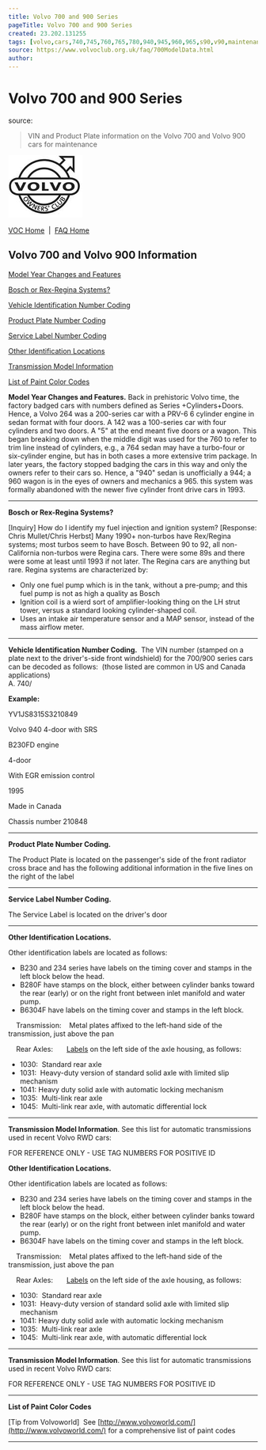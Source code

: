 ```yaml
---
title: Volvo 700 and 900 Series
pageTitle: Volvo 700 and 900 Series
created: 23.202.131255
tags: [volvo,cars,740,745,760,765,780,940,945,960,965,s90,v90,maintenance,repairs,vin,vin palte,product plate]
source: https://www.volvoclub.org.uk/faq/700ModelData.html
author: 
---
```


# Volvo 700 and 900 Series
source: [](https://www.volvoclub.org.uk/faq/700ModelData.html)

> VIN and Product Plate information on the Volvo 700 and Volvo 900 cars for maintenance


![Volvo Owners Club Logo](Volvo%20700%20and%20900%20Series/voc_logo_new.jpg)

  

[VOC Home](https://www.volvoclub.org.uk/index.shtml)  |  [FAQ Home](https://www.volvoclub.org.uk/faq/FAQSummary1.html)

## Volvo 700 and Volvo 900 Information

[Model Year Changes and Features](https://www.volvoclub.org.uk/faq/700ModelData.html#ModelYearChangesandFeatures)

[Bosch or Rex-Regina Systems?](https://www.volvoclub.org.uk/faq/700ModelData.html#BoschorRexReginaSystems)

[Vehicle Identification Number Coding](https://www.volvoclub.org.uk/faq/700ModelData.html#VehicleIdentificationNumberCoding)

[Product Plate Number Coding](https://www.volvoclub.org.uk/faq/700ModelData.html#ProductPlateNumberCoding)

[Service Label Number Coding](https://www.volvoclub.org.uk/faq/700ModelData.html#ServiceLabelNumberCoding)

[Other Identification Locations](https://www.volvoclub.org.uk/faq/700ModelData.html#OtherIdentificationLocations)

[Transmission Model Information](https://www.volvoclub.org.uk/faq/700ModelData.html#TransmissionModelInformation)

[List of Paint Color Codes](https://www.volvoclub.org.uk/faq/700ModelData.html#ListofPaintColorCodes)

**Model Year Changes and Features.** Back in prehistoric Volvo time, the factory badged cars with numbers defined as Series +Cylinders+Doors. Hence, a Volvo 264 was a 200-series car with a PRV-6 6 cylinder engine in sedan format with four doors. A 142 was a 100-series car with four cylinders and two doors. A "5" at the end meant five doors or a wagon. This began breaking down when the middle digit was used for the 760 to refer to trim line instead of cylinders, e.g., a 764 sedan may have a turbo-four or six-cylinder engine, but has in both cases a more extensive trim package. In later years, the factory stopped badging the cars in this way and only the owners refer to their cars so. Hence, a "940" sedan is unofficially a 944; a 960 wagon is in the eyes of owners and mechanics a 965. this system was formally abandoned with the newer five cylinder front drive cars in 1993.

___

**Bosch or Rex-Regina Systems?**

\[Inquiry\] How do I identify my fuel injection and ignition system? \[Response: Chris Mullet/Chris Herbst\] Many 1990+ non-turbos have Rex/Regina systems; most turbos seem to have Bosch. Between 90 to 92, all non-California non-turbos were Regina cars. There were some 89s and there were some at least until 1993 if not later. The Regina cars are anything but rare. Regina systems are characterized by:

-   Only one fuel pump which is in the tank, without a pre-pump; and this fuel pump is not as high a quality as Bosch
-   Ignition coil is a wierd sort of amplifier-looking thing on the LH strut tower, versus a standard looking cylinder-shaped coil.
-   Uses an intake air temperature sensor and a MAP sensor, instead of the mass airflow meter.

___

**Vehicle Identification Number Coding.**  The VIN number (stamped on a plate next to the driver's-side front windshield) for the 700/900 series cars can be decoded as follows:  (those listed are common in US and Canada applications)  
A. 740/

**Example:**

YV1JS8315S3210849

Volvo 940 4-door with SRS

B230FD engine

4-door

With EGR emission control

1995

Made in Canada

Chassis number 210848

___

**Product Plate Number Coding.**

The Product Plate is located on the passenger's side of the front radiator cross brace and has the following additional information in the five lines on the right of the label

___

**Service Label Number Coding.**

The Service Label is located on the driver's door

___

**Other Identification Locations.**

Other identification labels are located as follows:

-   B230 and 234 series have labels on the timing cover and stamps in the left block below the head.
-   B280F have stamps on the block, either between cylinder banks toward the rear (early) or on the right front between inlet manifold and water pump.
-   B6304F have labels on the timing cover and stamps in the left block.

    Transmission:    Metal plates affixed to the left-hand side of the transmission, just above the pan

    Rear Axles:       [Labels](https://www.volvoclub.org.uk/faq/Driveline.html) on the left side of the axle housing, as follows:

-   1030:  Standard rear axle
-   1031:  Heavy-duty version of standard solid axle with limited slip mechanism
-   1041: Heavy duty solid axle with automatic locking mechanism
-   1035:  Multi-link rear axle
-   1045:  Multi-link rear axle, with automatic differential lock

___

**Transmission Model Information**. See this list for automatic transmissions used in recent Volvo RWD cars:

FOR REFERENCE ONLY - USE TAG NUMBERS FOR POSITIVE ID

**Other Identification Locations.**

Other identification labels are located as follows:

-   B230 and 234 series have labels on the timing cover and stamps in the left block below the head.
-   B280F have stamps on the block, either between cylinder banks toward the rear (early) or on the right front between inlet manifold and water pump.
-   B6304F have labels on the timing cover and stamps in the left block.

    Transmission:    Metal plates affixed to the left-hand side of the transmission, just above the pan

    Rear Axles:       [Labels](https://www.volvoclub.org.uk/faq/Driveline.html) on the left side of the axle housing, as follows:

-   1030:  Standard rear axle
-   1031:  Heavy-duty version of standard solid axle with limited slip mechanism
-   1041: Heavy duty solid axle with automatic locking mechanism
-   1035:  Multi-link rear axle
-   1045:  Multi-link rear axle, with automatic differential lock

___

**Transmission Model Information**. See this list for automatic transmissions used in recent Volvo RWD cars:

FOR REFERENCE ONLY - USE TAG NUMBERS FOR POSITIVE ID

___

**List of Paint Color Codes**

\[Tip from Volvoworld\]  See [http://www.volvoworld.com/](http://www.volvoworld.com/) for a comprehensive list of paint codes

___
